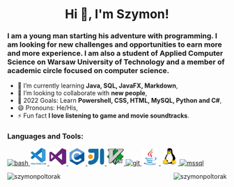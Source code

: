 <h1 align="center">Hi 👋, I'm Szymon!</h1>

<h3 align="left">
I am a young man starting his adventure with programming. I am looking for new challenges and opportunities to earn more and more experience. I am also a student of Applied Computer Science on Warsaw University of Technology and a member of academic circle focused on computer science.
</h3>

- 🌱 I’m currently learning **Java, SQL, JavaFX, Markdown**,
- 👯 I’m looking to collaborate with **new people**,
- 🥅 2022 Goals: Learn **Powershell, CSS, HTML, MySQL, Python and C#**,
- 😄 Pronouns: He/His,
- ⚡ Fun fact **I love listening to game and movie soundtracks**.

<h3 align="left">Languages and Tools:</h3>
<p align="left"> 
    <a href="https://www.gnu.org/software/bash/" target="_blank" rel="noreferrer"> 
        <img src="https://www.vectorlogo.zone/logos/gnu_bash/gnu_bash-icon.svg" alt="bash" width="40" height="40"/> 
    </a>
    <a href="https://code.visualstudio.com/">
        <img src="https://raw.githubusercontent.com/devicons/devicon/master/icons/vscode/vscode-original-wordmark.svg"" alt="vscode" width="40" height="40" />
    </a>
    <a href="https://visualstudio.microsoft.com/downloads/">
        <img src="https://raw.githubusercontent.com/devicons/devicon/master/icons/visualstudio/visualstudio-plain.svg" alt="vsstudio" width="40" height="40">
    </a>
    <a href="https://www.cprogramming.com/" target="_blank" rel="noreferrer"> 
        <img src="https://raw.githubusercontent.com/devicons/devicon/master/icons/c/c-original.svg" alt="c" width="40" height="40">
    </a>
    <a href="https://www.jetbrains.com/idea/">
        <img src="https://raw.githubusercontent.com/devicons/devicon/master/icons/intellij/intellij-original.svg" alt="intellij" width="40" height="40">
    </a>
    <a href="https://github.com/vim/vim">
        <img src="https://raw.githubusercontent.com/devicons/devicon/master/icons/vim/vim-original.svg" alt="vim" width="40" height="40">
    </a>
    <a href="https://git-scm.com/" target="_blank" rel="noreferrer"> 
        <img src="https://www.vectorlogo.zone/logos/git-scm/git-scm-icon.svg" alt="git" width="40" height="40"/> 
    </a> 
    <a href="https://www.java.com" target="_blank" rel="noreferrer">
        <img src="https://raw.githubusercontent.com/devicons/devicon/master/icons/java/java-original.svg" alt="java" width="40" height="40"/> 
    </a>
    <a href="https://www.linux.org/" target="_blank" rel="noreferrer">
        <img src="https://raw.githubusercontent.com/devicons/devicon/master/icons/linux/linux-original.svg" alt="linux" width="40" height="40"/>
    </a>
    <a href="https://www.microsoft.com/en-us/sql-server" target="_blank" rel="noreferrer">
        <img src="https://www.svgrepo.com/show/303229/microsoft-sql-server-logo.svg" alt="mssql" width="40" height="40"/>
    </a>
</p>

<p>
    <img align="left" src="https://github-readme-stats.vercel.app/api/top-langs?username=szymonpoltorak&show_icons=true&locale=en&layout=compact&theme=github_dark" alt="szymonpoltorak" />
</p>

<p>
    <img align="right" src="https://github-readme-stats.vercel.app/api?username=szymonpoltorak&show_icons=true&locale=en&theme=github_dark" alt="szymonpoltorak" />
</p>
